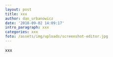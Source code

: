 ```yaml
---
layout: post
title: xxx
author: dan_urbanowicz
date: '2018-09-02 14:09:17'
intro_paragraph: xxx
categories: xxx
foto: /assets/img/uploads/screenshot-editor.jpg
---
```

xxx
